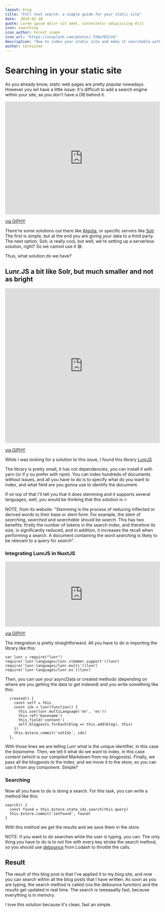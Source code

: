 ```yaml
---
layout: blog
title: "Full text search: a simple guide for your static site"
date:  2019-01-18 
quote: Lorem ipsum dolor sit amet, consectetur adipisicing elit
icon: searching 
icon_author: Forest simon
icon_url: "https://unsplash.com/photos/-TX0ufDSCV4"
description: "How to index your static site and make it searchable without a DB"
author: teleyinex
---
```


# Searching in your static site

As you already know,  static web pages are pretty popular nowadays. However you wil have a little
issue: it's difficult to add a search engine within your site, as you don't have
a DB behind it.

<div style="width:100%;height:0;padding-bottom:73%;position:relative;"><iframe src="https://giphy.com/embed/l3q2PZSVUUEsajBIY" width="100%" height="100%" style="position:absolute" frameBorder="0" class="giphy-embed" allowFullScreen></iframe></div><p><a href="https://giphy.com/gifs/oscars-academy-awards-1952-l3q2PZSVUUEsajBIY">via GIPHY</a></p>

There're some solutions out there like [Algolia](https://www.algolia.com/), or specific servers like [Solr](http://lucene.apache.org/solr/).
The first is simple, but at the end you are giving your data to a third party.
The next option, Solr, is really cool, but well, we're setting up a serverless
solution, right? So we cannot use it :smile:.

Thus, what solution do we have?

## Lunr.JS a bit like Solr, but much smaller and not as bright

<div style="width:100%;height:0;padding-bottom:100%;position:relative;"><iframe src="https://giphy.com/embed/rZKXaQyfvZQv6" width="100%" height="100%" style="position:absolute" frameBorder="0" class="giphy-embed" allowFullScreen></iframe></div><p><a href="https://giphy.com/gifs/moon-cute-black-rZKXaQyfvZQv6">via GIPHY</a></p>

While I was looking for a solution to this issue, I found this library [LunrJS](https://lunrjs.com/)

The library is pretty small, it has not dependencies, you can install it with
yarn (or if y ou prefer with npm). You can index hundreds of documents without
issues, and all you have to do is to specify what do you want to index, and what
field are you gonna use to identify the document.

If on top of that I'll tell you that it does stemming and it supports several
languages, well, you would be thinking that this solution is :fire:

NOTE, from its website: "Stemming is the process of reducing inflected or derived words to their base or stem form. For example, the stem of *searching*, *searched* and *searchable* should be *search*. This has two benefits: firstly the number of tokens in the search index, and therefore its size, is significantly reduced, and in addition, it increases the recall when performing a search. A document containing the word *searching* is likely to be relevant to a query for *search*".

### Integrating LunrJS in NuxtJS

<div style="width:100%;height:0;padding-bottom:42%;position:relative;"><iframe src="https://giphy.com/embed/AvMJCeu1EMmhG" width="100%" height="100%" style="position:absolute" frameBorder="0" class="giphy-embed" allowFullScreen></iframe></div><p><a href="https://giphy.com/gifs/reaction-this-is-the-end-breaks-AvMJCeu1EMmhG">via GIPHY</a></p>

The integration is pretty straightforward. All you have to do is importing the
library like this:

```
var lunr = require("lunr")
require('lunr-languages/lunr.stemmer.support')(lunr)
require('lunr-languages/lunr.multi')(lunr)
require('lunr-languages/lunr.es')(lunr)
```

Then, you can use your asyncData or created methods (depending on where are you
getting the data to get indexed) and you write something like this:

```
  created() {
    const self = this
    const idx = lunr(function() {
      this.use(lunr.multiLanguage('en', 'es'))
      this.ref('basename')
      this.field('content')
      self.blogposts.forEach(blog => this.add(blog), this)
    })
    this.$store.commit('setIdx', idx)
  },
```

With those lines we are telling Lunr what is the unique identifier, in this case
the *basename*. Then, we tell it what do we want to index, in this case
*content* (which is our compiled Markdown from my blogposts). Finally, we pass
all the blogposts to the index, and we move it to the store, so you can use it
from any component. Simple?

### Searching

Now all you have to do is doing a search. For this task, you can write a method
like this:

```
search() {
  const found = this.$store.state.idx.search(this.query)
  this.$store.commit('setFound', found)
}
```

With this method we get the results and we save them in the store.

NOTE: if you want to do searches while the user is typing, you can. The only
thing you have to do is to not fire with every key stroke the search method, so
you should use [debounce](https://lodash.com/docs/4.17.11#debounce) from Lodash
to throttle the calls.

## Result

The result of this blog post is that I've applied it to my blog site, and now
you can search within all the blog posts that I have written. As soon as you are
typing, the search method is called (via the debounce function) and the results
get updated in real time. The search is reeeaaallly fast, because everything is
in memory.

I love this solution because it's clean, fast an simple.
